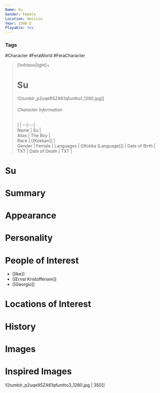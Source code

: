 ```yaml
---
Name: Su  
Gender: Female
Location: Umissia
Year: 1700 E
Playable: Yes
---
```


### Tags
#Character #FeraWorld #FeraCharacter 

> [!infobox|light]+  
> # Su  
> ![[tumblr_p2uqe9SZA61qfuntho1_1280.jpg]]
> ###### Character Information
>  |   |
> --|---|  
> Name | Su |  
> Alias | The Boy |  
> Race | [[Kokkan]] |  
> Gender | Female |
> Languages | [[Kokka (Language)]] |
> Date of Birth | TXT |
> Date of Death | TXT |

# Su

# Summary

# Appearance

# Personality

# People of Interest
- [[Ike]]
- [[Ernst Kristoffersen]]
- [[Georgio]]

# Locations of Interest

# History

# Images

# Inspired Images
![[tumblr_p2uqe9SZA61qfuntho3_1280.jpg | 350]]